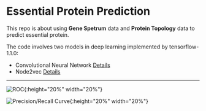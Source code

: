 # Essential Protein Prediction

This repo is about using **Gene Spetrum** data and **Protein Topology** data to predict essential protein.

The code involves two models in deep learning implemented by tensorflow-1.1.0:
* Convolutional Neural Network [Details](https://arxiv.org/abs/1408.5882)
* Node2vec [Details](https://github.com/aditya-grover/node2vec)

---

![ROC](https://github.com/feizhihui/Essential-Protein-Prediction/blob/master/ROC.jpg){:height="20%" width="20%"}

![Precision/Recall Curve](https://github.com/feizhihui/Essential-Protein-Prediction/blob/master/PR.jpg){:height="20%" width="20%"}


